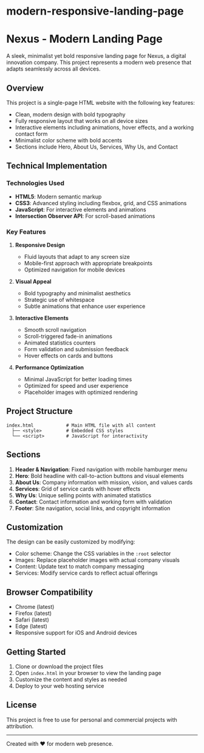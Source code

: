 # modern-responsive-landing-page

# Nexus - Modern Landing Page

A sleek, minimalist yet bold responsive landing page for Nexus, a digital innovation company. This project represents a modern web presence that adapts seamlessly across all devices.

## Overview

This project is a single-page HTML website with the following key features:

- Clean, modern design with bold typography
- Fully responsive layout that works on all device sizes
- Interactive elements including animations, hover effects, and a working contact form
- Minimalist color scheme with bold accents
- Sections include Hero, About Us, Services, Why Us, and Contact

## Technical Implementation

### Technologies Used

- **HTML5**: Modern semantic markup
- **CSS3**: Advanced styling including flexbox, grid, and CSS animations
- **JavaScript**: For interactive elements and animations
- **Intersection Observer API**: For scroll-based animations

### Key Features

1. **Responsive Design**
   - Fluid layouts that adapt to any screen size
   - Mobile-first approach with appropriate breakpoints
   - Optimized navigation for mobile devices

2. **Visual Appeal**
   - Bold typography and minimalist aesthetics
   - Strategic use of whitespace
   - Subtle animations that enhance user experience

3. **Interactive Elements**
   - Smooth scroll navigation
   - Scroll-triggered fade-in animations
   - Animated statistics counters
   - Form validation and submission feedback
   - Hover effects on cards and buttons

4. **Performance Optimization**
   - Minimal JavaScript for better loading times
   - Optimized for speed and user experience
   - Placeholder images with optimized rendering

## Project Structure

```
index.html            # Main HTML file with all content
  ├── <style>         # Embedded CSS styles
  └── <script>        # JavaScript for interactivity
```

## Sections

1. **Header & Navigation**: Fixed navigation with mobile hamburger menu
2. **Hero**: Bold headline with call-to-action buttons and visual elements
3. **About Us**: Company information with mission, vision, and values cards
4. **Services**: Grid of service cards with hover effects
5. **Why Us**: Unique selling points with animated statistics
6. **Contact**: Contact information and working form with validation
7. **Footer**: Site navigation, social links, and copyright information

## Customization

The design can be easily customized by modifying:

- Color scheme: Change the CSS variables in the `:root` selector
- Images: Replace placeholder images with actual company visuals
- Content: Update text to match company messaging
- Services: Modify service cards to reflect actual offerings

## Browser Compatibility

- Chrome (latest)
- Firefox (latest)
- Safari (latest)
- Edge (latest)
- Responsive support for iOS and Android devices

## Getting Started

1. Clone or download the project files
2. Open `index.html` in your browser to view the landing page
3. Customize the content and styles as needed
4. Deploy to your web hosting service

## License

This project is free to use for personal and commercial projects with attribution.

---

Created with ❤️ for modern web presence.
